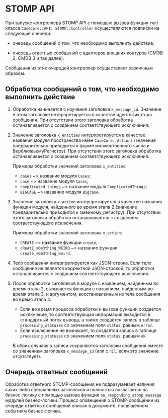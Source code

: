 # STOMP API

При запуске контроллера STOMP API с помощью вызова функции `run!` класса
`CaseCore::API::STOMP::Controller` осуществляются подписки на следующие
очереди:

*   очередь сообщений о том, что необходимо выполнить действие;

*   очередь ответных сообщений с адаптеров внешних контуров (СМЭВ 2, СМЭВ 3 и
    так далее).

Сообщения из этих очередей контроллер осуществляет различным образом.

## Обработка сообщений о том, что необходимо выполнить действие

1.   Обработка начинается с изучения заголовка `x_message_id`. Значение в этом
     заголовке интерпретируется в качестве идентификатора сообщения. При
     отсутствии этого заголовка обработка останавливается с созданием
     соответствующего исключения.

2.   Значение заголовка `x_entities` интерпретируется в качестве названия
     модуля пространства имён `CaseCore::Actions` (значение предварительно
     приводится к форме множественного числа и ВерблюжьемуРегистру). При
     отсутствии этого заголовка обработка останавливается с созданием
     соответствующего исключения.

     Примеры обработки значений заголовка `x_entities`:
     *   `cases` ~> название модуля `Cases`;
     *   `case` ~> название модуля `Cases`;
     *   `complicated_things` ~> название модуля `ComplicatedThings`;
     *   `BIGCASE` ~> название модуля `Bigcase`.

3.   Значение заголовка `x_action` интерпретируется в качестве названия функции
     модуля, найденного во время этапа 2 (значение предварительно приводится к
     змеиному_регистру). При отсутствии этого заголовка обработка
     останавливается с созданием соответствующего исключения.

     Примеры обработки значений заголовка `x_action`:
     *   `CREATE` ~> название функции `create`;
     *   `cReAtE_s0m3th1ng_WEIRD` ~> название функции `create_s0m3th1ng_weird`.

4.   Тело сообщения интерпретируется как JSON-строка. Если тело сообщения не
     является корректной JSON-строкой, то обработка останавливается с созданием
     соответствующего исключения.

5.   После обработки заголовков в модуле с названием, найденным во время
     этапа 2, вызывается функция с названием, найденным во время этапа 3, и
     аргументом, восстановленным из тела сообщения во время этапа 4.
     *   Если во время процесса обработки и вызова функции создаётся
         исключение, то соответствующая информация выводится в стандартный
         поток вывода, а также создаётся запись в таблице `processing_statuses`
         со значением поля `status`, равным `error`.
     *   Если исключение не возникает, то создаётся запись в таблице
         `processing_statuses` со значением поля `status`, равным `ok`.

     В обоих случаях в записи сохраняются заголовки сообщения вместе со
     значением заголовка `x_message_id` (или с `nil`, если это значение
     отсутствует).

## Очередь ответных сообщений

Обработка ответного STOMP-сообщения не подразумевает наличия каких-либо
специальных заголовков и полностью возлагается на бизнес-логику с помощью
вызова функции `on_responding_stomp_message` модулей бизнес-логики. Процесс
оповещения о STOMP-сообщении из очереди ответных сообщений описан в документе,
посвящённом событиям бизнес-логики.
